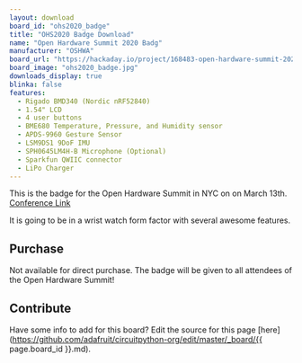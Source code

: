 ```yaml
---
layout: download
board_id: "ohs2020_badge"
title: "OHS2020 Badge Download"
name: "Open Hardware Summit 2020 Badg"
manufacturer: "OSHWA"
board_url: "https://hackaday.io/project/168483-open-hardware-summit-2020-badge"
board_image: "ohs2020_badge.jpg"
downloads_display: true
blinka: false
features:
  - Rigado BMD340 (Nordic nRF52840)
  - 1.54" LCD
  - 4 user buttons
  - BME680 Temperature, Pressure, and Humidity sensor
  - APDS-9960 Gesture Sensor
  - LSM9DS1 9DoF IMU
  - SPH0645LM4H-B Microphone (Optional)
  - Sparkfun QWIIC connector
  - LiPo Charger
---
```


This is the badge for the Open Hardware Summit in NYC on on March 13th.
[Conference Link](https://2020.oshwa.org/)

It is going to be in a wrist watch form factor with several awesome features.

## Purchase
Not available for direct purchase.
The badge will be given to all attendees of the Open Hardware Summit!

## Contribute

Have some info to add for this board? Edit the source for this page [here](https://github.com/adafruit/circuitpython-org/edit/master/_board/{{ page.board_id }}.md).
